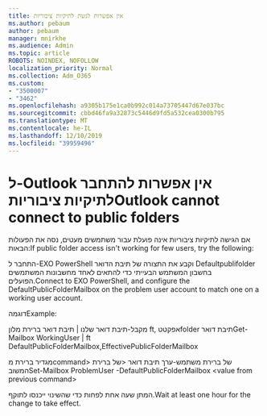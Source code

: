 ```yaml
---
title: אין אפשרות לגשת לתיקיות ציבוריות
ms.author: pebaum
author: pebaum
manager: mnirkhe
ms.audience: Admin
ms.topic: article
ROBOTS: NOINDEX, NOFOLLOW
localization_priority: Normal
ms.collection: Adm_O365
ms.custom:
- "3500007"
- "3462"
ms.openlocfilehash: a9305b175e1ca0b992c014a73705447d67e037bc
ms.sourcegitcommit: cbbd46fa9a32873c5446d9fd5a532cea0300b795
ms.translationtype: MT
ms.contentlocale: he-IL
ms.lasthandoff: 12/10/2019
ms.locfileid: "39959496"
---
```

# <a name="outlook-cannot-connect-to-public-folders"></a><span data-ttu-id="20a73-102">ל-Outlook אין אפשרות להתחבר לתיקיות ציבוריות</span><span class="sxs-lookup"><span data-stu-id="20a73-102">Outlook cannot connect to public folders</span></span>

<span data-ttu-id="20a73-103">אם הגישה לתיקיות ציבוריות אינה פועלת עבור משתמשים מעטים, נסה את הפעולות הבאות:</span><span class="sxs-lookup"><span data-stu-id="20a73-103">If public folder access isn't working for few users, try the following:</span></span>

<span data-ttu-id="20a73-104">התחבר ל-EXO PowerShell וקבע את התצורה של תיבת הדואר Defaultpublifolder בחשבון המשתמש הבעייתי כדי להתאים לאחד מחשבונות המשתמשים הפועלים.</span><span class="sxs-lookup"><span data-stu-id="20a73-104">Connect to EXO PowerShell, and configure the DefaultPublicFolderMailbox on the problem user account to match one on a working user account.</span></span>

<span data-ttu-id="20a73-105">דוגמה</span><span class="sxs-lookup"><span data-stu-id="20a73-105">Example:</span></span>

<span data-ttu-id="20a73-106">מקבל-תיבת דואר שלנו | תיבת דואר ברירת מלון ft, אפקטטfolder תיבת דואר</span><span class="sxs-lookup"><span data-stu-id="20a73-106">Get-Mailbox WorkingUser | ft DefaultPublicFolderMailbox,EffectivePublicFolderMailbox</span></span>

<span data-ttu-id="20a73-107">מגדיר ברירת מcommand> של ברירת משתמש-ערך תיבת דואר \<של ברירת המשוב</span><span class="sxs-lookup"><span data-stu-id="20a73-107">Set-Mailbox ProblemUser -DefaultPublicFolderMailbox \<value from previous command></span></span>

<span data-ttu-id="20a73-108">המתן שעה אחת לפחות כדי שהשינוי ייכנסו לתוקף.</span><span class="sxs-lookup"><span data-stu-id="20a73-108">Wait at least one hour for the change to take effect.</span></span>